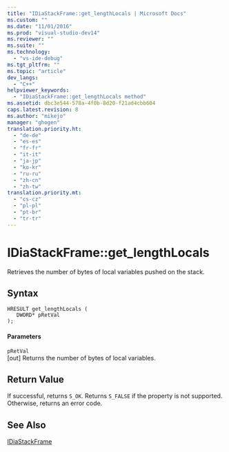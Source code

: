 ```yaml
---
title: "IDiaStackFrame::get_lengthLocals | Microsoft Docs"
ms.custom: ""
ms.date: "11/01/2016"
ms.prod: "visual-studio-dev14"
ms.reviewer: ""
ms.suite: ""
ms.technology: 
  - "vs-ide-debug"
ms.tgt_pltfrm: ""
ms.topic: "article"
dev_langs: 
  - "C++"
helpviewer_keywords: 
  - "IDiaStackFrame::get_lengthLocals method"
ms.assetid: dbc3e544-578a-4f0b-8d20-f21ad4cbb604
caps.latest.revision: 8
ms.author: "mikejo"
manager: "ghogen"
translation.priority.ht: 
  - "de-de"
  - "es-es"
  - "fr-fr"
  - "it-it"
  - "ja-jp"
  - "ko-kr"
  - "ru-ru"
  - "zh-cn"
  - "zh-tw"
translation.priority.mt: 
  - "cs-cz"
  - "pl-pl"
  - "pt-br"
  - "tr-tr"
---
```

# IDiaStackFrame::get_lengthLocals
Retrieves the number of bytes of local variables pushed on the stack.  
  
## Syntax  
  
```cpp#  
HRESULT get_lengthLocals (   
   DWORD* pRetVal  
);  
```  
  
#### Parameters  
 `pRetVal`  
 [out] Returns the number of bytes of local variables.  
  
## Return Value  
 If successful, returns `S_OK`. Returns `S_FALSE` if the property is not supported. Otherwise, returns an error code.  
  
## See Also  
 [IDiaStackFrame](../../debugger/debug-interface-access/idiastackframe.md)